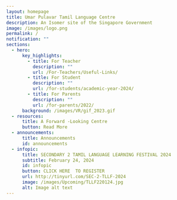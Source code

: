 ```yaml
---
layout: homepage
title: Umar Pulavar Tamil Language Centre
description: An Isomer site of the Singapore Government
image: /images/logo.png
permalink: /
notification: ""
sections:
  - hero:
      key_highlights:
        - title: For Teacher
          description: ""
          url: /For-Teachers/Useful-Links/
        - title: For Student
          description: ""
          url: /for-students/academic-year-2024/
        - title: For Parents
          description: ""
          url: /for-parents/2022/
      background: /images/VR/gif_2023.gif
  - resources:
      title: A Forward -Looking Centre
      button: Read More
  - announcements:
      title: Announcements
      id: announcements
  - infopic:
      title: SECONDARY 2 TAMIL LANGUAGE LEARNING FESTIVAL 2024
      subtitle: February 24, 2024
      id: infopic
      button: CLICK HERE  TO REGISTER
      url: http://tinyurl.com/SEC-2-TLLF-2024
      image: /images/Upcoming/TLLF220124.jpg
      alt: Image alt text
---
```

